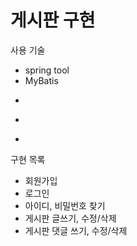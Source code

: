 # 게시판 구현 #

사용 기술

* spring tool
* MyBatis
* ~~~
* ~~~
* ~~~

구현 목록

* 회원가입
* 로그인
* 아이디, 비밀번호 찾기
* 게시판 글쓰기, 수정/삭제
* 게시판 댓글 쓰기, 수정/삭제

